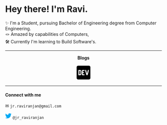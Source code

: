 # Hey there! I'm Ravi.
✨ I'm a Student, pursuing Bachelor of Engineering degree from Computer Engineering.
<br>
🪢 Amazed by capabilities of Computers,
<br>
🛠 Currently I'm learning to Build Software's.
<hr>

<p align="center" "style=font-size:40px"><b>Blogs</b><p>
<p align="center"><a src="https://dev.to/rav"><img width=50px src="https://github.com/rav-e/rav-e/blob/main/dev.png"> <a></p>
<hr>

#### Connect with me
✉ ```jr.raviranjan@gmail.com```
<br>

<img width=20px src="https://github.com/rav-e/rav-e/blob/main/twitter.png"> ```@jr_raviranjan```




 

